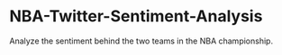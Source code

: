 # NBA-Twitter-Sentiment-Analysis
Analyze the sentiment behind the two teams in the NBA championship.
